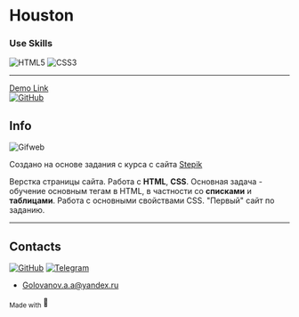 # Houston

### Use Skills

![HTML5](https://img.shields.io/badge/html5-%23E34F26.svg?style=for-the-badge&logo=html5&logoColor=white)
![CSS3](https://img.shields.io/badge/css3-%231572B6.svg?style=for-the-badge&logo=css3&logoColor=white)

---

[Demo Link <br>![GitHub](https://img.shields.io/badge/github-%23121011.svg?style=for-the-badge&logo=github&logoColor=white)](https://golovanovalex.github.io/Houston_First_Site_HTML_CSS/)

## Info

![Gifweb](readme/gifweb.webp)

Создано на основе задания с курса с сайта [Stepik](https://welcome.stepik.org/ru)

Верстка страницы сайта. Работа с **HTML**, **CSS**.
Основная задача - обучение основным тегам в HTML, в частности со **списками** и **таблицами**.
Работа с основными свойствами CSS.
"Первый" сайт по заданию.

---

## Contacts

[![GitHub](https://img.shields.io/badge/github-%23121011.svg?style=for-the-badge&logo=github&logoColor=white)](https://github.com/GolovanovAlex)
[![Telegram](https://img.shields.io/badge/Telegram-2CA5E0?style=for-the-badge&logo=telegram&logoColor=white)](https://t.me/GolovanovAlex)

- <a href="mailto:golovanov.a.a@yandex.ru" >Golovanov.a.a@yandex.ru</a>

<sub> Made with </sub>💙

